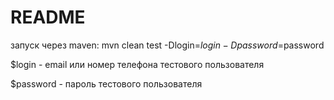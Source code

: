 # README

запуск через maven: mvn clean test -Dlogin=$login -Dpassword=$password

$login - email или номер телефона тестового пользователя

$password - пароль тестового пользователя